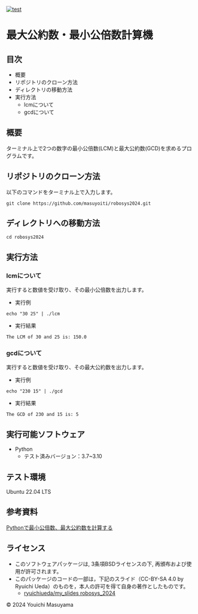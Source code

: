 [![test](https://github.com/masuyoiti/robosys2024/actions/workflows/test.yml/badge.svg)](https://github.com/masuyoiti/robosys2024/actions/workflows/test.yml)
# 最大公約数・最小公倍数計算機
## 目次
- 概要
- リポジトリのクローン方法
- ディレクトリの移動方法
- 実行方法
  - lcmについて
  - gcdについて
## 概要
ターミナル上で2つの数字の最小公倍数(LCM)と最大公約数(GCD)を求めるプログラムです。
## リポジトリのクローン方法
以下のコマンドをターミナル上で入力します。
```
git clone https://github.com/masuyoiti/robosys2024.git
```
## ディレクトリへの移動方法
```
cd robosys2024
```
## 実行方法
### lcmについて
実行すると数値を受け取り、その最小公倍数を出力します。
- 実行例
```
echo "30 25" | ./lcm
```
- 実行結果
```
The LCM of 30 and 25 is: 150.0
```
### gcdについて
実行すると数値を受け取り、その最大公約数を出力します。
- 実行例
```
echo "230 15" | ./gcd
```
- 実行結果
```
The GCD of 230 and 15 is: 5
```
## 実行可能ソフトウェア
- Python
  - テスト済みバージョン：3.7~3.10
## テスト環境
Ubuntu 22.04 LTS
## 参考資料
[Pythonで最小公倍数、最大公約数を計算する](https://ictsr4.com/py/m0150.html)
## ライセンス
- このソフトウェアパッケージは, 3条項BSDライセンスの下, 再頒布および使用が許可されます。
- このパッケージのコードの一部は，下記のスライド（CC-BY-SA 4.0 by Ryuichi Ueda）のものを，本人の許可を得て自身の著作としたものです。
    - [ryuichiueda/my_slides robosys_2024](https://github.com/ryuichiueda/my_slides/tree/master/robosys_2024)

© 2024 Youichi Masuyama
